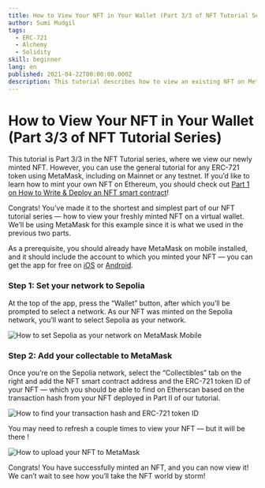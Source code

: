 ```yaml
---
title: How to View Your NFT in Your Wallet (Part 3/3 of NFT Tutorial Series)
author: Sumi Mudgil
tags:
  - ERC-721
  - Alchemy
  - Solidity
skill: beginner
lang: en
published: 2021-04-22T00:00:00.000Z
description: This tutorial describes how to view an existing NFT on MetaMask!
---
```


# How to View Your NFT in Your Wallet (Part 3/3 of NFT Tutorial Series)

This tutorial is Part 3/3 in the NFT Tutorial series, where we view our newly minted NFT. However, you can use the general tutorial for any ERC-721 token using MetaMask, including on Mainnet or any testnet. If you’d like to learn how to mint your own NFT on Ethereum, you should check out [Part 1 on How to Write & Deploy an NFT smart contract](../how-to-write-and-deploy-an-nft/)!

Congrats! You’ve made it to the shortest and simplest part of our NFT tutorial series — how to view your freshly minted NFT on a virtual wallet. We’ll be using MetaMask for this example since it is what we used in the previous two parts.

As a prerequisite, you should already have MetaMask on mobile installed, and it should include the account to which you minted your NFT — you can get the app for free on [iOS](https://apps.apple.com/us/app/metamask-blockchain-wallet/id1438144202) or [Android](https://play.google.com/store/apps/details?id=io.metamask\&hl=en\_US\&gl=US).

### Step 1: Set your network to Sepolia <a href="#set-network-to-sepolia" id="set-network-to-sepolia"></a>

At the top of the app, press the “Wallet” button, after which you’ll be prompted to select a network. As our NFT was minted on the Sepolia network, you’ll want to select Sepolia as your network.

![How to set Sepolia as your network on MetaMask Mobile](../../../public/content/developers/tutorials/how-to-view-nft-in-metamask/goerliMetamask.gif)

### Step 2: Add your collectable to MetaMask <a href="#add-nft-to-metamask" id="add-nft-to-metamask"></a>

Once you’re on the Sepolia network, select the “Collectibles” tab on the right and add the NFT smart contract address and the ERC-721 token ID of your NFT — which you should be able to find on Etherscan based on the transaction hash from your NFT deployed in Part II of our tutorial.

![How to find your transaction hash and ERC-721 token ID](../../../public/content/developers/tutorials/how-to-view-nft-in-metamask/findNFTEtherscan.png)

You may need to refresh a couple times to view your NFT — but it will be there !

![How to upload your NFT to MetaMask](../../../public/content/developers/tutorials/how-to-view-nft-in-metamask/findNFTMetamask.gif)

Congrats! You have successfully minted an NFT, and you can now view it! We can’t wait to see how you’ll take the NFT world by storm!
